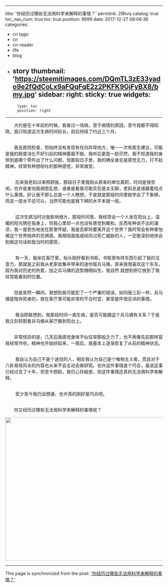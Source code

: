
---
title: '你经历过哪些无法用科学来解释的事情？'
permlink: 2l8tvq
catalog: true
toc_nav_num: true
toc: true
position: 9999
date: 2017-12-27 08:06:36
categories:
- cn
tags:
- cn
- cn-reader
- life
- blog
- story
thumbnail: 'https://steemitimages.com/DQmTL3zE33yado9e2fQdCoLx9aFQqFqE2z2PKFK9GjFyBX8/bmy.jpg'
sidebar:
    right:
        sticky: true
widgets:
    -
        type: toc
        position: right
---


<html>
<p>　　大约是在十年前的时候，我害过一场病，至于病情的原因，至今我都不得知晓，我只知道这次生病时间较长，前后持续了约近三个月。</p>
<p><br>
　　我去医院检查，但始终没有发现有任何异常地方，唯一一次有医生建议，可能是我的肠胃消化不好引起的精神萎靡不振，我听后更是一脸茫然，我不知道我的身体到底哪个零件出了什么问题，但那段日子里，我的确全身总是感觉无力，打不起精神，经常有种想呕吐的那种感觉，非常难受。</p>
<p><br>
&nbsp;　　后来我老妈过来照顾我，那段日子里我刚从原来的单位离职，时间是很空闲，也许是害怕我胡思乱想，或者是看我可能实在是太无聊，老妈总是琢磨着找点什么事情，好让我不那么总是一个人瞎想，于是就是那段时间里她学会了下象棋，而且一度水平还可以，当然可能也是我下棋的水平本就一般。</p>
<p><br>
&nbsp;　　这次生病当时对我影响很大，那段时间里，我经常会一个人坐在阳台上，温暖的阳光晒在我身上，但我心里却一点也没有感觉到暖和，反而有种说不出的凄凉，我一度悲伤地坐在那里怀疑，我是否即将要离开这个世界？我时常会有种害怕被这个世界抛弃的恐惧感，我相信面临或经历过死亡威胁的人，一定能深刻地体会到我这句话和我当时的感受。</p>
<p><br>
&nbsp;　　有一天，我坐在客厅里，抬头刚好看到书柜，书柜里有样东西引起了我的注意力，那就是之前我从老家收集并带来的迷你版兵马俑，原来我很喜欢这个东东，因为我对历史的热爱，加之兵马俑的造型栩栩如生，我自然 就想到把它放到了我经常能看到的位置。</p>
<p><br>
　　但是突然一瞬间，我想到我可能犯了一个严重的错误，如同唐三彩一样，兵马俑是陪伴死者的，放在客厅里可能非常的不合时宜，甚至是件很忌讳的事情。</p>
<p><br>
&nbsp;　　我当即联想到，我那段时间一直生病，是否可能跟这个兵马俑有关系？于是我立刻将那套兵马俑从客厅搬到阳台上。</p>
<p><br>
　　非常怪异的是，几天后我感觉身体不似往常那般乏力了，也不再像先前那样容易经常作呕，精神也开始好起来，一周后，我基本上逐渐恢复了从前的精神状态。</p>
<p><br>
&nbsp;　　我自认为自己不是个迷信的人，相反我认为自己是个唯物主义者，而且对于八卦易经风水的内容也从来不会主动去做研究。也许这件事情是个巧合，虽说这事已经过去了十年，但至今想起，我仍心存疑惑，但这件事情还真的无法用科学来解释。</p>
<p><br>
&nbsp;　　至少至今我仍没想通，也许真的刚好是巧合吧。</p>
<p><br>
　　你又经历过哪些无法用科学来解释的事情呢？&nbsp;</p>
<p><img src="https://steemitimages.com/DQmTL3zE33yado9e2fQdCoLx9aFQqFqE2z2PKFK9GjFyBX8/bmy.jpg" width="690" height="460"/></p>
</html>

- - -

This page is synchronized from the post: ['你经历过哪些无法用科学来解释的事情？'](https://steemit.com/@rivalhw/2l8tvq)
